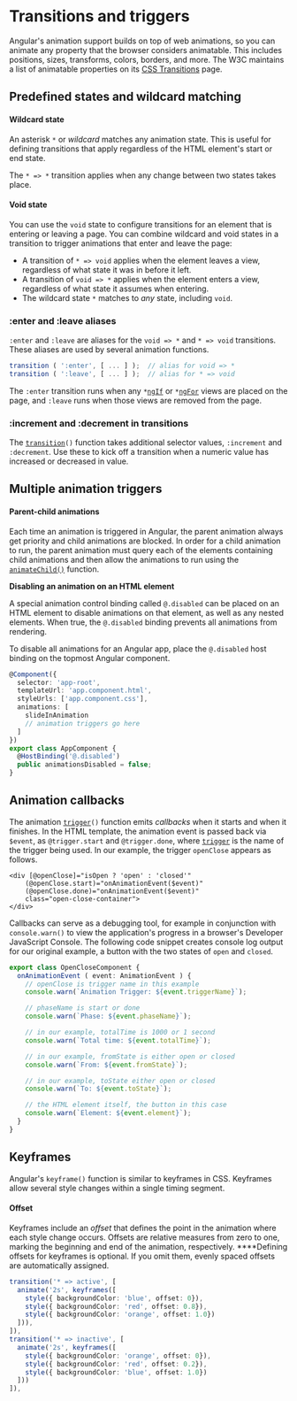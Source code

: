 # Transitions and triggers

 Angular's animation support builds on top of web animations, so you can animate any property that the browser considers animatable. This includes positions, sizes, transforms, colors, borders, and more. The W3C maintains a list of animatable properties on its [CSS Transitions](https://www.w3.org/TR/css-transitions-1/) page.

## Predefined states and wildcard matching

#### Wildcard state <a id="wildcard-state"></a>

 An asterisk `*` or _wildcard_ matches any animation state. This is useful for defining transitions that apply regardless of the HTML element's start or end state.

 The `* => *` transition applies when any change between two states takes place.

#### Void state <a id="void-state"></a>

 You can use the `void` state to configure transitions for an element that is entering or leaving a page. You can combine wildcard and void states in a transition to trigger animations that enter and leave the page:

* A transition of `* => void` applies when the element leaves a view, regardless of what state it was in before it left.
* A transition of `void => *` applies when the element enters a view, regardless of what state it assumes when entering.
* The wildcard state `*` matches to _any_ state, including `void`.

### :enter and :leave aliases <a id="enter-and-leave-aliases"></a>

 `:enter` and `:leave` are aliases for the `void => *` and `* => void` transitions. These aliases are used by several animation functions.

```typescript
transition ( ':enter', [ ... ] );  // alias for void => *
transition ( ':leave', [ ... ] );  // alias for * => void
```

 The `:enter` transition runs when any `*`[`ngIf`](https://angular.io/api/common/NgIf) or `*`[`ngFor`](https://angular.io/api/common/NgForOf) views are placed on the page, and `:leave` runs when those views are removed from the page.

### :increment and :decrement in transitions <a id="increment-and-decrement-in-transitions"></a>

 The [`transition`](https://angular.io/api/animations/transition)`()` function takes additional selector values, `:increment` and `:decrement`. Use these to kick off a transition when a numeric value has increased or decreased in value.

## Multiple animation triggers

#### Parent-child animations <a id="parent-child-animations"></a>

 Each time an animation is triggered in Angular, the parent animation always get priority and child animations are blocked. In order for a child animation to run, the parent animation must query each of the elements containing child animations and then allow the animations to run using the [`animateChild()`](https://angular.io/api/animations/animateChild) function.

**Disabling an animation on an HTML element**

 A special animation control binding called `@.disabled` can be placed on an HTML element to disable animations on that element, as well as any nested elements. When true, the `@.disabled` binding prevents all animations from rendering.

 To disable all animations for an Angular app, place the `@.disabled` host binding on the topmost Angular component.

```typescript
@Component({
  selector: 'app-root',
  templateUrl: 'app.component.html',
  styleUrls: ['app.component.css'],
  animations: [
    slideInAnimation
    // animation triggers go here
  ]
})
export class AppComponent {
  @HostBinding('@.disabled')
  public animationsDisabled = false;
}
```

## Animation callbacks

 The animation [`trigger`](https://angular.io/api/animations/trigger)`()` function emits _callbacks_ when it starts and when it finishes.  In the HTML template, the animation event is passed back via `$event`, as `@trigger.start` and `@trigger.done`, where [`trigger`](https://angular.io/api/animations/trigger) is the name of the trigger being used. In our example, the trigger `openClose` appears as follows.

```markup
<div [@openClose]="isOpen ? 'open' : 'closed'"
    (@openClose.start)="onAnimationEvent($event)"
    (@openClose.done)="onAnimationEvent($event)"
    class="open-close-container">
</div>
```

 Callbacks can serve as a debugging tool, for example in conjunction with `console.warn()` to view the application's progress in a browser's Developer JavaScript Console. The following code snippet creates console log output for our original example, a button with the two states of `open` and `closed`.

```typescript
export class OpenCloseComponent {
  onAnimationEvent ( event: AnimationEvent ) {
    // openClose is trigger name in this example
    console.warn(`Animation Trigger: ${event.triggerName}`);

    // phaseName is start or done
    console.warn(`Phase: ${event.phaseName}`);

    // in our example, totalTime is 1000 or 1 second
    console.warn(`Total time: ${event.totalTime}`);

    // in our example, fromState is either open or closed
    console.warn(`From: ${event.fromState}`);

    // in our example, toState either open or closed
    console.warn(`To: ${event.toState}`);

    // the HTML element itself, the button in this case
    console.warn(`Element: ${event.element}`);
  }
}
```

## Keyframes

 Angular's `keyframe()` function is similar to keyframes in CSS. Keyframes allow several style changes within a single timing segment. 

#### Offset <a id="offset"></a>

 Keyframes include an _offset_ that defines the point in the animation where each style change occurs. Offsets are relative measures from zero to one, marking the beginning and end of the animation, respectively. ****Defining offsets for keyframes is optional. If you omit them, evenly spaced offsets are automatically assigned.

```typescript
transition('* => active', [
  animate('2s', keyframes([
    style({ backgroundColor: 'blue', offset: 0}),
    style({ backgroundColor: 'red', offset: 0.8}),
    style({ backgroundColor: 'orange', offset: 1.0})
  ])),
]),
transition('* => inactive', [
  animate('2s', keyframes([
    style({ backgroundColor: 'orange', offset: 0}),
    style({ backgroundColor: 'red', offset: 0.2}),
    style({ backgroundColor: 'blue', offset: 1.0})
  ]))
]),
```



